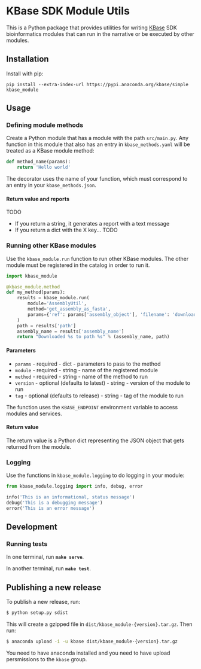 # KBase SDK Module Utils

This is a Python package that provides utilities for writing [KBase](https://kbase.us) SDK bioinformatics modules that can run in the narrative or be executed by other modules.

## Installation

Install with pip:

```
pip install --extra-index-url https://pypi.anaconda.org/kbase/simple kbase_module
```

## Usage

### Defining module methods

Create a Python module that has a module with the path `src/main.py`. Any function in this module that also has an entry in `kbase_methods.yaml` will be treated as a KBase module method:

```py
def method_name(params):
    return 'Hello world'
```

The decorator uses the name of your function, which must correspond to an entry in your `kbase_methods.json`.

#### Return value and reports

TODO

* If you return a string, it generates a report with a text message
* If you return a dict with the X key... TODO

### Running other KBase modules

Use the `kbase_module.run` function to run other KBase modules. The other module must be registered in the catalog in order to run it.

```py
import kbase_module

@kbase_module.method
def my_method(params):
    results = kbase_module.run(
        module='AssemblyUtil',
        method='get_assembly_as_fasta',
        params={'ref': params['assembly_object'], 'filename': 'downloaded_assembly.fasta'}
    )
    path = results['path']
    assembly_name = results['assembly_name']
    return "Downloaded %s to path %s" % (assembly_name, path)
```

#### Parameters

* `params` - required - dict - parameters to pass to the method
* `module` - required - string - name of the registered module
* `method` - required - string - name of the method to run
* `version` - optional (defaults to latest) - string - version of the module to run
* `tag` - optional (defaults to release) - string - tag of the module to run

The function uses the `KBASE_ENDPOINT` environment variable to access modules and services.

#### Return value

The return value is a Python dict representing the JSON object that gets returned from the module.

### Logging

Use the functions in `kbase_module.logging` to do logging in your module:

```py
from kbase_module.logging import info, debug, error

info('This is an informational, status message')
debug('This is a debugging message')
error('This is an error message')
```

## Development

### Running tests

In one terminal, run **`make serve`**.

In another terminal, run **`make test`**.

## Publishing a new release

To publish a new release, run:

```sh
$ python setup.py sdist
```

This will create a gzipped file in `dist/kbase_module-{version}.tar.gz`. Then run:

```sh
$ anaconda upload -i -u kbase dist/kbase_module-{version}.tar.gz
```

You need to have anaconda installed and you need to have upload persmissions to the `kbase` group.
